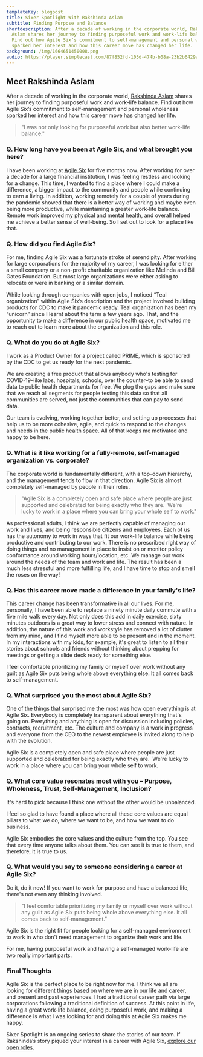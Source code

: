 ```yaml
---
templateKey: blogpost
title: Sixer Spotlight With Rakshinda Aslam
subtitle: Finding Purpose and Balance
shortdescription: After a decade of working in the corporate world, Rakshinda
  Aslam shares her journey to finding purposeful work and work-life balance.
  Find out how Agile Six’s commitment to self-management and personal wholeness
  sparked her interest and how this career move has changed her life.
background: /img/1664651450008.png
audio: https://player.simplecast.com/87f852fd-105d-474b-b08a-23b2b6429a3e?dark=false
---
```

## Meet Rakshinda Aslam

After a decade of working in the corporate world, [Rakshinda Aslam](https://www.linkedin.com/in/rakshinda-aslam?miniProfileUrn=urn%3Ali%3Afs_miniProfile%3AACoAAAElhkUBlRARu8IdpG2TfVGaHkdmhSYa9Qg) shares her journey to finding purposeful work and work-life balance. Find out how Agile Six’s commitment to self-management and personal wholeness sparked her interest and how this career move has changed her life.

> "I was not only looking for purposeful work but also better work-life balance."

### **Q. How long have you been at Agile Six, and what brought you here?**  

I have been working at [Agile Six](https://agile6.com/) for five months now. After working for over a decade for a large financial institution, I was feeling restless and looking for a change. This time, I wanted to find a place where I could make a difference, a bigger impact to the community and people while continuing to earn a living. In addition, working remotely for a couple of years during the pandemic showed that there is a better way of working and maybe even being more productive, while maintaining a greater work-life balance. Remote work improved my physical and mental health, and overall helped me achieve a better sense of well-being. So I set out to look for a place like that. 

### **Q. How did you find Agile Six?**

For me, finding Agile Six was a fortunate stroke of serendipity. After working for large corporations for the majority of my career, I was looking for either a small company or a non-profit charitable organization like Melinda and Bill Gates Foundation. But most large organizations were either asking to relocate or were in banking or a similar domain. 

While looking through companies with open jobs, I noticed “Teal organization” within Agile Six’s description and the project involved building products for CDC to make it pandemic ready. Teal organization has been my “unicorn” since I learnt about the term a few years ago. That, and the opportunity to make a difference in our public health space, motivated me to reach out to learn more about the organization and this role.

### **Q. What do you do at Agile Six?**

I work as a Product Owner for a project called PRIME, which is sponsored by the CDC to get us ready for the next pandemic.

We are creating a free product that allows anybody who's testing for COVID-19–like labs, hospitals, schools, over the counter–to be able to send data to public health departments for free. We plug the gaps and make sure that we reach all segments for people testing this data so that all communities are served, not just the communities that can pay to send data.

Our team is evolving, working together better, and setting up processes that help us to be more cohesive, agile, and quick to respond to the changes and needs in the public health space. All of that keeps me motivated and happy to be here.

### **Q. What is it like working for a fully-remote, self-managed organization vs. corporate?**

The corporate world is fundamentally different, with a top-down hierarchy, and the management tends to flow in that direction. Agile Six is almost completely self-managed by people in their roles.

> "Agile Six is a completely open and safe place where people are just supported and celebrated for being exactly who they are.  We're lucky to work in a place where you can bring your whole self to work."

As professional adults, I think we are perfectly capable of managing our work and lives, and being responsible citizens and employees. Each of us has the autonomy to work in ways that fit our work-life balance while being productive and contributing to our work. There is no prescribed right way of doing things and no management in place to insist on or monitor policy conformance around working hours/location, etc. We manage our work around the needs of the team and work and life. The result has been a much less stressful and more fulfilling life, and I have time to stop and smell the roses on the way!

### **Q. Has this career move made a difference in your family's life?**

This career change has been transformative in all our lives. For me, personally, I have been able to replace a ninety minute daily commute with a five mile walk every day. Not only does this add in daily exercise, sixty minutes outdoors is a great way to lower stress and connect with nature. In addition, the nature of this work and workstyle has removed a lot of clutter from my mind, and I find myself more able to be present and in the moment. In my interactions with my kids, for example, it's great to listen to all their stories about schools and friends without thinking about prepping for meetings or getting a slide deck ready for something else.

I feel comfortable prioritizing my family or myself over work without any guilt as Agile Six puts being whole above everything else. It all comes back to self-management.

### **Q. What surprised you the most about Agile Six?**

One of the things that surprised me the most was how open everything is at Agile Six. Everybody is completely transparent about everything that's going on. Everything and anything is open for discussion including policies, contracts, recruitment, etc. The culture and company is a work in progress and everyone from the CEO to the newest employee is invited along to help with the evolution.

Agile Six is a completely open and safe place where people are just supported and celebrated for being exactly who they are.  We're lucky to work in a place where you can bring your whole self to work.

### **Q. What core value resonates most with you – Purpose, Wholeness, Trust, Self-Management, Inclusion?**

It's hard to pick because I think one without the other would be unbalanced.

I feel so glad to have found a place where all these core values are equal pillars to what we do, where we want to be, and how we want to do business.

Agile Six embodies the core values and the culture from the top. You see that every time anyone talks about them. You can see it is true to them, and therefore, it is true to us.

### **Q. What would you say to someone considering a career at Agile Six?** 

Do it, do it now! If you want to work for purpose and have a balanced life, there's not even any thinking involved.

> "I feel comfortable prioritizing my family or myself over work without any guilt as Agile Six puts being whole above everything else. It all comes back to self-management."

Agile Six is the right fit for people looking for a self-managed environment to work in who don't need management to organize their work and life.

For me, having purposeful work and having a self-managed work-life are two really important parts. 

### **Final Thoughts** 

Agile Six is the perfect place to be right now for me. I think we all are looking for different things based on where we are in our life and career, and present and past experiences. I had a traditional career path via large corporations following a traditional definition of success. At this point in life, having a great work-life balance, doing purposeful work, and making a difference is what I was looking for and doing this at Agile Six makes me happy. 

Sixer Spotlight is an ongoing series to share the stories of our team. If Rakshinda’s story piqued your interest in a career with Agile Six, [explore our open roles](https://boards.greenhouse.io/agilesix).
